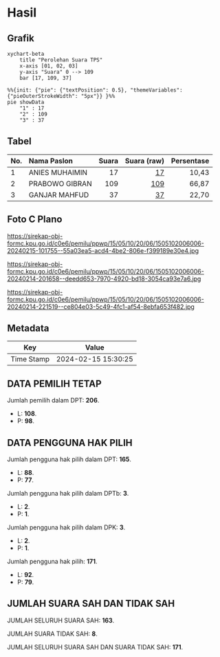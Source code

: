 # Hasil

## Grafik

```mermaid
xychart-beta
    title "Perolehan Suara TPS"
    x-axis [01, 02, 03]
    y-axis "Suara" 0 --> 109
    bar [17, 109, 37]
```

```mermaid
%%{init: {"pie": {"textPosition": 0.5}, "themeVariables": {"pieOuterStrokeWidth": "5px"}} }%%
pie showData
    "1" : 17
    "2" : 109
    "3" : 37
```

## Tabel

| No. | Nama Paslon    | Suara | Suara (raw) | Persentase |
|:--- |:-------------- | -----:| -----------:| ----------:|
| 1   | ANIES MUHAIMIN | 17    | [17][p-1]   | 10,43      |
| 2   | PRABOWO GIBRAN | 109   | [109][p-2]  | 66,87      |
| 3   | GANJAR MAHFUD  | 37    | [37][p-3]   | 22,70      |


[p-1]: https://github.com/gigit-pemilu/pemilu-2024-15-jambi/blob/main/pilpres/hitung-suara/sub/15-jambi/sub/05--muaro-jambi/sub/10-bahar-selatan/sub/2006-tanjung-mulia/sub/006-tps/sub/paslon-1.txt
[p-2]: https://github.com/gigit-pemilu/pemilu-2024-15-jambi/blob/main/pilpres/hitung-suara/sub/15-jambi/sub/05--muaro-jambi/sub/10-bahar-selatan/sub/2006-tanjung-mulia/sub/006-tps/sub/paslon-2.txt
[p-3]: https://github.com/gigit-pemilu/pemilu-2024-15-jambi/blob/main/pilpres/hitung-suara/sub/15-jambi/sub/05--muaro-jambi/sub/10-bahar-selatan/sub/2006-tanjung-mulia/sub/006-tps/sub/paslon-3.txt

## Foto C Plano

https://sirekap-obj-formc.kpu.go.id/c0e6/pemilu/ppwp/15/05/10/20/06/1505102006006-20240215-101755--55a03ea5-acd4-4be2-806e-f399189e30e4.jpg

https://sirekap-obj-formc.kpu.go.id/c0e6/pemilu/ppwp/15/05/10/20/06/1505102006006-20240214-201658--deedd653-7970-4920-bd18-3054ca93e7a6.jpg

https://sirekap-obj-formc.kpu.go.id/c0e6/pemilu/ppwp/15/05/10/20/06/1505102006006-20240214-221519--ce804e03-5c49-4fc1-af54-8ebfa653f482.jpg


## Metadata

| Key        | Value               |
| ---------- | ------------------- |
| Time Stamp | 2024-02-15 15:30:25 |


## DATA PEMILIH TETAP

Jumlah pemilih dalam DPT: **206**.
 * L: **108**.
 * P: **98**.

## DATA PENGGUNA HAK PILIH

Jumlah pengguna hak pilih dalam DPT: **165**.
 * L: **88**.
 * P: **77**.

Jumlah pengguna hak pilih dalam DPTb: **3**.
 * L: **2**.
 * P: **1**.

Jumlah pengguna hak pilih dalam DPK: **3**.
 * L: **2**.
 * P: **1**.

Jumlah pengguna hak pilih: **171**.
 * L: **92**.
 * P: **79**.

## JUMLAH SUARA SAH DAN TIDAK SAH

JUMLAH SELURUH SUARA SAH: **163**.

JUMLAH SUARA TIDAK SAH: **8**.

JUMLAH SELURUH SUARA SAH DAN SUARA TIDAK SAH: **171**.


